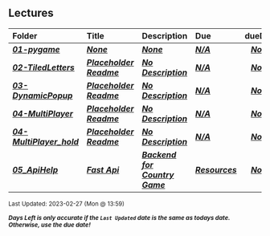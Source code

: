 ## Lectures

| Folder | Title | Description | Due | dueDate |  |
|:------|:------|:------|:------|:-----:|-----|
| ***<a href="https://github.com/rugbyprof/5443-2D-Gaming/tree/master/Lectures/01-pygame">01-pygame</a>*** | ***<a href="https://github.com/rugbyprof/5443-2D-Gaming/tree/master/Lectures/01-pygame">None</a>*** | ***<a href="https://github.com/rugbyprof/5443-2D-Gaming/tree/master/Lectures/01-pygame">None</a>*** | ***<a href="https://github.com/rugbyprof/5443-2D-Gaming/tree/master/Lectures/01-pygame">N/A</a>*** | ***<a href="https://github.com/rugbyprof/5443-2D-Gaming/tree/master/Lectures/01-pygame">None</a>*** |  |
| ***<a href="https://github.com/rugbyprof/5443-2D-Gaming/tree/master/Lectures/02-TiledLetters">02-TiledLetters</a>*** | ***<a href="https://github.com/rugbyprof/5443-2D-Gaming/tree/master/Lectures/02-TiledLetters"> Placeholder Readme </a>*** | ***<a href="https://github.com/rugbyprof/5443-2D-Gaming/tree/master/Lectures/02-TiledLetters"> No Description</a>*** | ***<a href="https://github.com/rugbyprof/5443-2D-Gaming/tree/master/Lectures/02-TiledLetters">N/A</a>*** | ***<a href="https://github.com/rugbyprof/5443-2D-Gaming/tree/master/Lectures/02-TiledLetters">None</a>*** |  |
| ***<a href="https://github.com/rugbyprof/5443-2D-Gaming/tree/master/Lectures/03-DynamicPopup">03-DynamicPopup</a>*** | ***<a href="https://github.com/rugbyprof/5443-2D-Gaming/tree/master/Lectures/03-DynamicPopup"> Placeholder Readme </a>*** | ***<a href="https://github.com/rugbyprof/5443-2D-Gaming/tree/master/Lectures/03-DynamicPopup"> No Description</a>*** | ***<a href="https://github.com/rugbyprof/5443-2D-Gaming/tree/master/Lectures/03-DynamicPopup">N/A</a>*** | ***<a href="https://github.com/rugbyprof/5443-2D-Gaming/tree/master/Lectures/03-DynamicPopup">None</a>*** |  |
| ***<a href="https://github.com/rugbyprof/5443-2D-Gaming/tree/master/Lectures/04-MultiPlayer">04-MultiPlayer</a>*** | ***<a href="https://github.com/rugbyprof/5443-2D-Gaming/tree/master/Lectures/04-MultiPlayer"> Placeholder Readme </a>*** | ***<a href="https://github.com/rugbyprof/5443-2D-Gaming/tree/master/Lectures/04-MultiPlayer"> No Description</a>*** | ***<a href="https://github.com/rugbyprof/5443-2D-Gaming/tree/master/Lectures/04-MultiPlayer">N/A</a>*** | ***<a href="https://github.com/rugbyprof/5443-2D-Gaming/tree/master/Lectures/04-MultiPlayer">None</a>*** |  |
| ***<a href="https://github.com/rugbyprof/5443-2D-Gaming/tree/master/Lectures/04-MultiPlayer_hold">04-MultiPlayer_hold</a>*** | ***<a href="https://github.com/rugbyprof/5443-2D-Gaming/tree/master/Lectures/04-MultiPlayer_hold"> Placeholder Readme </a>*** | ***<a href="https://github.com/rugbyprof/5443-2D-Gaming/tree/master/Lectures/04-MultiPlayer_hold"> No Description</a>*** | ***<a href="https://github.com/rugbyprof/5443-2D-Gaming/tree/master/Lectures/04-MultiPlayer_hold">N/A</a>*** | ***<a href="https://github.com/rugbyprof/5443-2D-Gaming/tree/master/Lectures/04-MultiPlayer_hold">None</a>*** |  |
| ***<a href="https://github.com/rugbyprof/5443-2D-Gaming/tree/master/Lectures/05_ApiHelp">05_ApiHelp</a>*** | ***<a href="https://github.com/rugbyprof/5443-2D-Gaming/tree/master/Lectures/05_ApiHelp"> Fast Api </a>*** | ***<a href="https://github.com/rugbyprof/5443-2D-Gaming/tree/master/Lectures/05_ApiHelp"> Backend for Country Game</a>*** | ***<a href="https://github.com/rugbyprof/5443-2D-Gaming/tree/master/Lectures/05_ApiHelp"> Resources</a>*** | ***<a href="https://github.com/rugbyprof/5443-2D-Gaming/tree/master/Lectures/05_ApiHelp">None</a>*** |  |

<sup>Last Updated: 2023-02-27 (Mon @ 13:59)</sup> 

<sup>***Days Left is only accurate if the `Last Updated` date is the same as todays date. Otherwise, use the due date!***</sup> 